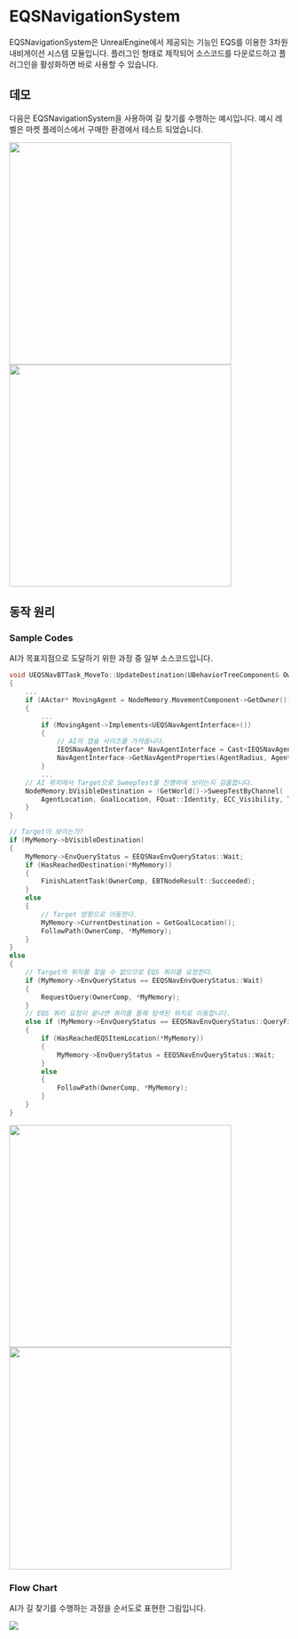 # EQSNavigationSystem

EQSNavigationSystem은 UnrealEngine에서 제공되는 기능인 EQS를 이용한 3차원 내비게이션 시스템 모듈입니다.
플러그인 형태로 제작되어 소스코드를 다운로드하고 플러그인을 활성화하면 바로 사용할 수 있습니다.

## 데모

다음은 EQSNavigationSystem을 사용하여 길 찾기를 수행하는 예시입니다. 예시 레벨은 마켓 플레이스에서 구매한 환경에서 테스트 되었습니다.

<img src="https://github.com/ludensor/EQSNavigationSystem/assets/76856672/1ccd34ba-6203-4256-94eb-b5fc11236c07.gif" width="400" height="400"/>
<img src="https://github.com/ludensor/EQSNavigationSystem/assets/76856672/6bd92a9e-764c-429f-bc06-32c0dc9b95b8.gif" width="400" height="400"/>

## 동작 원리

### Sample Codes

AI가 목표지점으로 도달하기 위한 과정 중 일부 소스코드입니다. 

```cpp
void UEQSNavBTTask_MoveTo::UpdateDestination(UBehaviorTreeComponent& OwnerComp, FEQSNavBTMoveToTaskMemory& NodeMemory)
{
    ...
    if (AActor* MovingAgent = NodeMemory.MovementComponent->GetOwner())
    {
        ...
        if (MovingAgent->Implements<UEQSNavAgentInterface>())
        {
            // AI의 캡슐 사이즈를 가져옵니다.
            IEQSNavAgentInterface* NavAgentInterface = Cast<IEQSNavAgentInterface>(MovingAgent);
            NavAgentInterface->GetNavAgentProperties(AgentRadius, AgentHalfHeight);
        }
        ...
	// AI 위치에서 Target으로 SweepTest를 진행하여 보이는지 검출합니다.
	NodeMemory.bVisibleDestination = !GetWorld()->SweepTestByChannel(
		AgentLocation, GoalLocation, FQuat::Identity, ECC_Visibility, TraceShape, TraceParams);
    }
}
```
```cpp
// Target이 보이는가?
if (MyMemory->bVisibleDestination)
{
    MyMemory->EnvQueryStatus = EEQSNavEnvQueryStatus::Wait;
    if (HasReachedDestination(*MyMemory))
    {
        FinishLatentTask(OwnerComp, EBTNodeResult::Succeeded);
    }
    else
    {
        // Target 방향으로 이동한다.
        MyMemory->CurrentDestination = GetGoalLocation();
        FollowPath(OwnerComp, *MyMemory);
    }
}
else
{
    // Target의 위치를 찾을 수 없으므로 EQS 쿼리를 요청한다.
    if (MyMemory->EnvQueryStatus == EEQSNavEnvQueryStatus::Wait)
    {
        RequestQuery(OwnerComp, *MyMemory);
    }
    // EQS 쿼리 요청이 끝나면 쿼리를 통해 탐색된 위치로 이동합니다.
    else if (MyMemory->EnvQueryStatus == EEQSNavEnvQueryStatus::QueryFinished)
    {
        if (HasReachedEQSItemLocation(*MyMemory))
        {
            MyMemory->EnvQueryStatus = EEQSNavEnvQueryStatus::Wait;
        }
        else
        {
            FollowPath(OwnerComp, *MyMemory);
        }
    }
}
```

<img src="https://github.com/ludensor/EQSNavigationSystem/assets/76856672/91de494f-6db0-432d-a257-b9eec57884d1.png" width="400" height="400"/>
<img src="https://github.com/ludensor/EQSNavigationSystem/assets/76856672/a8fb8822-40f8-481c-8b46-ea03d41232fb.png" width="400" height="400"/>

### Flow Chart

AI가 길 찾기를 수행하는 과정을 순서도로 표현한 그림입니다.

<img src="https://github.com/ludensor/EQSNavigationSystem/assets/76856672/fafc1c4a-3454-40ef-a895-fffafb3174a2.png"/>
